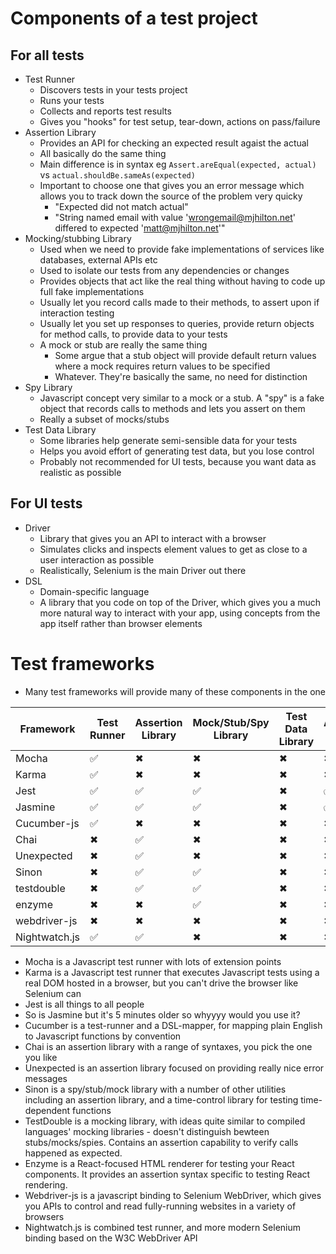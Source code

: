 # Components of a test project

## For all tests
- Test Runner
  - Discovers tests in your tests project
  - Runs your tests
  - Collects and reports test results
  - Gives you "hooks" for test setup, tear-down, actions on pass/failure
- Assertion Library
  - Provides an API for checking an expected result agaist the actual
  - All basically do the same thing
  - Main difference is in syntax eg `Assert.areEqual(expected, actual)` vs `actual.shouldBe.sameAs(expected)`
  - Important to choose one that gives you an error message which allows you to track down the source of the problem very quicky
    - "Expected did not match actual"
    - "String named email with value 'wrongemail@mjhilton.net' differed to expected 'matt@mjhilton.net'"
- Mocking/stubbing Library
  - Used when we need to provide fake implementations of services like databases, external APIs etc
  - Used to isolate our tests from any dependencies or changes
  - Provides objects that act like the real thing without having to code up full fake implementations
  - Usually let you record calls made to their methods, to assert upon if interaction testing
  - Usually let you set up responses to queries, provide return objects for method calls, to provide data to your tests
  - A mock or stub are really the same thing
    - Some argue that a stub object will provide default return values where a mock requires return values to be specified
    - Whatever. They're basically the same, no need for distinction
- Spy Library
  - Javascript concept very similar to a mock or a stub. A "spy" is a fake object that records calls to methods and lets you assert on them
  - Really a subset of mocks/stubs
- Test Data Library
  - Some libraries help generate semi-sensible data for your tests
  - Helps you avoid effort of generating test data, but you lose control
  - Probably not recommended for UI tests, because you want data as realistic as possible

## For UI tests
- Driver
  - Library that gives you an API to interact with a browser
  - Simulates clicks and inspects element values to get as close to a user interaction as possible
  - Realistically, Selenium is the main Driver out there
- DSL
  - Domain-specific language
  - A library that you code on top of the Driver, which gives you a much more natural way to interact with your app, using concepts from the app itself rather than browser elements

# Test frameworks
- Many test frameworks will provide many of these components in the one

| Framework | Test Runner | Assertion Library | Mock/Stub/Spy Library | Test Data Library | Acceptance Testing | Driver | DSL |
|-----------|-------------|-------------------|-----------------------|-------------------|--------------------|--------|-----|
| Mocha     | ✅         | ✖                 | ✖                     | ✖                | ✖                  | ✖     | ✖  |
| Karma     | ✅         | ✖                 | ✖                     | ✖                | ✖                  | 🔳    | ✖  |
| Jest      | ✅         | ✅                | ✅                    | ✖                | ✅                 | ✖     | ✖  |
| Jasmine   | ✅         | ✅                | ✅                    | ✖                | ✅                 | ✖     | ✖  |
| Cucumber-js | ✅       | ✖                 | ✖                     | ✖                | ✖                  | ✖     | ✅ |
| Chai      | ✖          | ✅                | ✖                     | ✖                | ✖                  | ✖     | ✖  |
| Unexpected | ✖         | ✅                | ✖                     | ✖                | ✖                  | ✖     | ✖  |
| Sinon     | ✖          | ✅                | ✅                    | ✖                | ✖                  | ✖     | ✖  |
| testdouble | ✖         | ✅                | ✅                    | ✖                | ✖                  | ✖     | ✖  |
| enzyme    | ✖          | ✖                 | ✅                    | ✖                | ✖                  | 🔳    | 🔳 |
| webdriver-js | ✖       | ✖                 | ✖                     | ✖                | ✖                  | ✅    | ✖  |
| Nightwatch.js | ✅     | ✅                | ✖                     | ✖                | ✖                  | ✅    | ✖  |

- Mocha is a Javascript test runner with lots of extension points
- Karma is a Javascript test runner that executes Javascript tests using a real DOM hosted in a browser, but you can't drive the browser like Selenium can
- Jest is all things to all people
- So is Jasmine but it's 5 minutes older so whyyyy would you use it?
- Cucumber is a test-runner and a DSL-mapper, for mapping plain English to Javascript functions by convention
- Chai is an assertion library with a range of syntaxes, you pick the one you like
- Unexpected is an assertion library focused on providing really nice error messages
- Sinon is a spy/stub/mock library with a number of other utilities including an assertion library, and a time-control library for testing time-dependent functions
- TestDouble is a mocking library, with ideas quite similar to compiled languages' mocking libraries - doesn't distinguish bewteen stubs/mocks/spies. Contains an assertion capability to verify calls happened as expected.
- Enzyme is a React-focused HTML renderer for testing your React components. It provides an assertion syntax specific to testing React rendering.
- Webdriver-js is a javascript binding to Selenium WebDriver, which gives you APIs to control and read fully-running websites in a variety of browsers
- Nightwatch.js is combined test runner, and more modern Selenium binding based on the W3C WebDriver API

